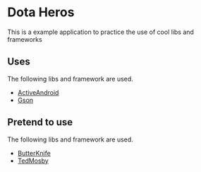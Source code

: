 Dota Heros
=============

This is a example application to practice the use of cool libs and frameworks

Uses
-------

The following libs and framework are used.

* [ActiveAndroid](https://github.com/pardom/ActiveAndroid)
* [Gson](https://github.com/google/gson)

Pretend to use
-------

The following libs and framework are used.

* [ButterKnife](http://jakewharton.github.io/butterknife/)
* [TedMosby](http://hannesdorfmann.com/android/mosby)
